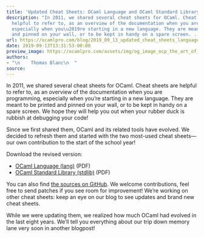 ```yaml
---
title: 'Updated Cheat Sheets: OCaml Language and OCaml Standard Library'
description: "In 2011, we shared several cheat sheets for OCaml. Cheat sheets are
  helpful to refer to, as an overview of the documentation when you are programming,
  especially when you\u2019re starting in a new language. They are meant to be printed
  and pinned on your wall, or to be kept in handy on a spare screen. ..."
url: https://ocamlpro.com/blog/2019_09_13_updated_cheat_sheets_language_stdlib_2
date: 2019-09-13T13:31:53-00:00
preview_image: https://ocamlpro.com/assets/img/og_image_ocp_the_art_of_prog.png
authors:
- "\n    Thomas Blanc\n  "
source:
---
```


<p>In 2011, we shared several cheat sheets for OCaml. Cheat sheets are helpful to refer to, as an overview of the documentation when you are programming, especially when you’re starting in a new language. They are meant to be printed and pinned on your wall, or to be kept in handy on a spare screen. We hope they will help you out when your rubber duck is rubbish at debugging your code!</p>
<p>Since we first shared them, OCaml and its related tools have evolved. We decided to refresh them and started with the two most-used cheat sheets—our own contribution to the start of the school year!</p>
<p>Download the revised version:</p>
<ul>
<li><a href="http://ocamlpro.com/wp-content/uploads/2019/09/ocaml-lang.pdf">OCaml Language (lang)</a> (PDF)
</li>
<li><a href="http://ocamlpro.com/wp-content/uploads/2019/09/ocaml-stdlib.pdf">OCaml Standard Library (stdlib)</a> (PDF)
</li>
</ul>
<p>You can also find <a href="https://github.com/OCamlPro/ocaml-cheat-sheets">the sources on GitHub</a>. We welcome contributions, feel free to send patches if you see room for improvement! We’re working on other cheat sheets: keep an eye on our blog to see updates and brand new cheat sheets.</p>
<p>While we were updating them, we realized how much OCaml had evolved in the last eight years. We’ll tell you everything about our trip down memory lane very soon in another blogpost!</p>

